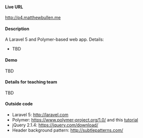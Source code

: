 
#### Live URL

http://p4.matthewbullen.me

#### Description

A Laravel 5 and Polymer-based web app. Details:
* TBD 

#### Demo

TBD

#### Details for teaching team

TBD

#### Outside code

* Laravel 5: http://laravel.com
* Polymer: https://www.polymer-project.org/1.0/ and this [tutorial](https://scotch.io/tutorials/build-a-real-time-polymer-to-do-app)
* jQuery 2.1.4: https://jquery.com/download/
* Header background pattern: http://subtlepatterns.com/
